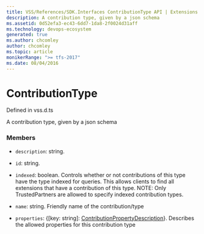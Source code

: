 ```yaml
---
title: VSS/References/SDK.Interfaces ContributionType API | Extensions for Azure DevOps Services
description: A contribution type, given by a json schema
ms.assetid: 0d52efa3-ec43-6dd7-1da8-2f0024d31aff
ms.technology: devops-ecosystem
generated: true
ms.author: chcomley
author: chcomley
ms.topic: article
monikerRange: ">= tfs-2017"
ms.date: 08/04/2016
---
```


# ContributionType

Defined in vss.d.ts

A contribution type, given by a json schema

### Members

- `description`: string.

- `id`: string.

- `indexed`: boolean. Controls whether or not contributions of this type have the type indexed for queries. This allows clients to find all extensions that have a contribution of this type. NOTE: Only TrustedPartners are allowed to specify indexed contribution types.

- `name`: string. Friendly name of the contribution/type

- `properties`: {[key: string]: [ContributionPropertyDescription](../../../VSS/References/SDK_Interfaces/ContributionPropertyDescription.md)}. Describes the allowed properties for this contribution type
